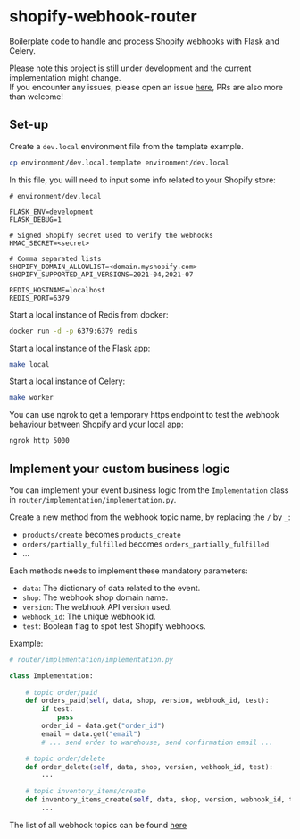 # shopify-webhook-router  

Boilerplate code to handle and process Shopify webhooks with Flask and Celery.  

Please note this project is still under development and the current implementation might change.  
If you encounter any issues, please open an issue [here](https://github.com/smallwat3r/shopify-webhook-router/issues),
PRs are also more than welcome!  

## Set-up

Create a `dev.local` environment file from the template example.

``` sh
cp environment/dev.local.template environment/dev.local
```

In this file, you will need to input some info related to your Shopify store:

``` text
# environment/dev.local

FLASK_ENV=development
FLASK_DEBUG=1

# Signed Shopify secret used to verify the webhooks
HMAC_SECRET=<secret>

# Comma separated lists
SHOPIFY_DOMAIN_ALLOWLIST=<domain.myshopify.com>
SHOPIFY_SUPPORTED_API_VERSIONS=2021-04,2021-07

REDIS_HOSTNAME=localhost
REDIS_PORT=6379
```

Start a local instance of Redis from docker:

``` sh
docker run -d -p 6379:6379 redis
```

Start a local instance of the Flask app:
``` sh
make local
```

Start a local instance of Celery:
``` sh
make worker
```

You can use ngrok to get a temporary https endpoint to test the webhook behaviour
between Shopify and your local app:  

``` sh
ngrok http 5000
```

## Implement your custom business logic

You can implement your event business logic from the `Implementation` class 
in `router/implementation/implementation.py`.  

Create a new method from the webhook topic name, by replacing the `/` by `_`:
- `products/create` becomes `products_create`
- `orders/partially_fulfilled` becomes `orders_partially_fulfilled`
- ...

Each methods needs to implement these mandatory parameters:  
- `data`: The dictionary of data related to the event.
- `shop`: The webhook shop domain name.
- `version`: The webhook API version used.
- `webhook_id`: The unique webhook id.
- `test`: Boolean flag to spot test Shopify webhooks.

Example:  

``` python
# router/implementation/implementation.py

class Implementation:
    
    # topic order/paid
    def orders_paid(self, data, shop, version, webhook_id, test):  
        if test:
            pass
        order_id = data.get("order_id")
        email = data.get("email")
        # ... send order to warehouse, send confirmation email ...

    # topic order/delete
    def order_delete(self, data, shop, version, webhook_id, test):
        ...

    # topic inventory_items/create
    def inventory_items_create(self, data, shop, version, webhook_id, test):
        ...

```

The list of all webhook topics can be found [here](https://help.shopify.com/en/api/reference/events/webhook)  
